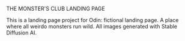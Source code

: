 THE MONSTER'S CLUB LANDING PAGE

This is a landing page project for Odin: fictional landing page. A place where all weirdo monsters run wild. All images generated with Stable Diffusion AI.